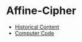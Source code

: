 # Affine-Cipher
* [Historical Content](https://github.com/KingJMV/Affine-Cipher/blob/Historical-Content/HC.md)
* [Computer Code](https://github.com/KingJMV/Affine-Cipher/blob/Computer-Code/Code.md)
